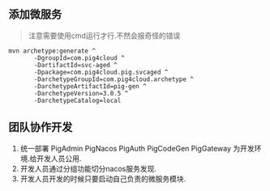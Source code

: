 ## 添加微服务
> 注意需要使用cmd运行才行.不然会报奇怪的错误

```
mvn archetype:generate ^
       -DgroupId=com.pig4cloud ^
       -DartifactId=svc-aged ^
       -Dpackage=com.pig4cloud.pig.svcaged ^
       -DarchetypeGroupId=com.pig4cloud.archetype ^
       -DarchetypeArtifactId=pig-gen ^
       -DarchetypeVersion=3.0.5 ^
       -DarchetypeCatalog=local
```

## 团队协作开发
1. 统一部署 PigAdmin PigNacos PigAuth PigCodeGen PigGateway 为开发环境.给开发人员公用.  
2. 开发人员通过分组功能切分nacos服务发现.  
3. 开发人员开发的时候只要启动自己负责的微服务模块.  


